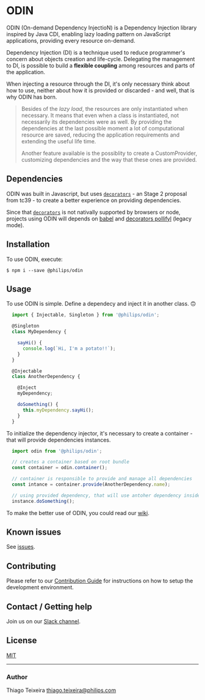 # ODIN

ODIN (On-demand Dependency InjectioN) is a Dependency Injection library inspired by Java CDI, enabling lazy loading pattern on JavaScript applications, providing every resource on-demand.

Dependency Injection (DI) is a technique used to reduce programmer's concern about objects creation and life-cycle. Delegating the management to DI, is possible to build a **flexible coupling** among resources and parts of the application.

When injecting a resource through the DI, it's only necessary think about how to use, neither about how it is provided or discarded - and well, that is why ODIN has born.

> Besides of the _lazy load_, the resources are only instantiated when necessary. It means that even when a class is instantiated, not necessarily its dependencies were as well. By providing the dependencies at the last possible moment a lot of computational resource are saved, reducing the application requirements and extending the useful life time.
>
> Another feature available is the possiblity to create a CustomProvider, customizing dependencies and the way that these ones are provided.


## Dependencies

ODIN was built in Javascript, but uses [`decorators`](https://github.com/tc39/proposal-decorators) - an Stage 2 proposal from tc39 - to create a better experience on providing dependencies.

Since that [`decorators`](https://github.com/tc39/proposal-decorators) is not nativally supported by browsers or node, projects using ODIN will depends on [babel](https://babeljs.io/) and [decorators pollifyl](https://babeljs.io/docs/en/babel-plugin-proposal-decorators) (legacy mode).

## Installation

To use ODIN, execute:

```
$ npm i --save @philips/odin
```

## Usage

To use ODIN is simple. Define a dependecy and inject it in another class. 🙃

```javascript
  import { Injectable, Singleton } from '@philips/odin';

  @Singleton
  class MyDependency {

    sayHi() {
      console.log(`Hi, I'm a potato!!`);
    }
  }

  @Injectable
  class AnotherDependency {

    @Inject
    myDependency;

    doSomething() {
      this.myDependency.sayHi();
    }
  }

```

To initialize the dependency injector, it's necessary to create a container - that will provide dependencies instances.

```javascript
  import odin from '@philips/odin';

  // creates a container based on root bundle
  const container = odin.container();

  // container is responsible to provide and manage all dependencies
  const intance = container.provide(AnotherDependency.name);

  // using provided dependency, that will use antoher dependency inside 
  instance.doSomething();

```

To make the better use of ODIN, you could read our [wiki](http://github.com/philips-software/odin/wiki).

## Known issues

See [issues](http://github.com/philips-software/odin/issues).

## Contributing

Please refer to our [Contribution Guide](./CONTRIBUTING.md) for instructions on how to setup the development environment.

## Contact / Getting help

Join us on our [Slack channel](https://odin-evangelists.slack.com).

## License

[MIT](./LICENSE.md)

---

### Author

Thiago Teixeira <thiago.teixeira@philips.com>